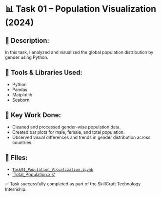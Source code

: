 # 📊 Task 01 – Population Visualization (2024)

## 📁 Description:
In this task, I analyzed and visualized the global population distribution by gender using Python.

## 🔧 Tools & Libraries Used:
- Python
- Pandas
- Matplotlib
- Seaborn

## 📌 Key Work Done:
- Cleaned and processed gender-wise population data.
- Created bar plots for male, female, and total population.
- Observed visual differences and trends in gender distribution across countries.

## 📂 Files:
- [`Task01_Population_Visualization.ipynb`](./Task01_Population_Visualization.ipynb)
- ['Total_Population.xls'](./Task01_Population.xls)


✅ Task successfully completed as part of the SkillCraft Technology Internship.
